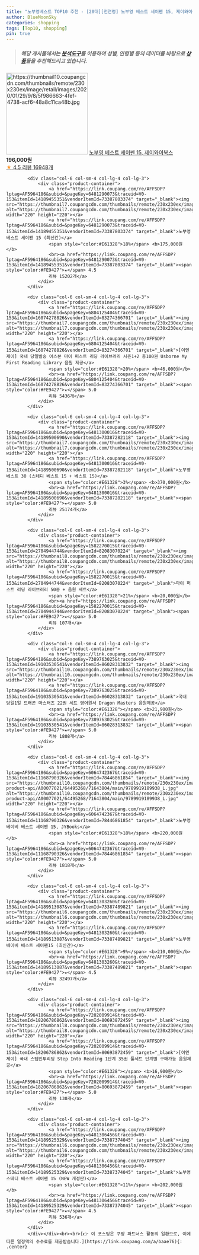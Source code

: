```yaml
---
title: "노부영베스트 TOP10 추천 - [20대][전연령] 노부영 베스트 세이펜 15, 제이와이북스"
author: BlueMoonSky
categories: shopping
tags: [Top10, shopping]
pin: true
---
```


> ##### 해당 게시물에서는 [**분석도구**](https://itemscout.io/)를 이용하여 **성별**, **연령별** 등의 데이터를 바탕으로 [**상품**](https://link.coupang.com/a/baae76)들을 추천해드리고 있습니다.
<div class="container"><div class="row">
            <div class="col-6 col-sm-4 col-lg-4 col-lg-3">
                <div class="product-container">
                    <a href="https://link.coupang.com/re/AFFSDP?lptag=AF5964186&subid=&pageKey=1229824124&traceid=V0-153&itemId=2222846572&vendorItemId=70220525419" target="_blank"><img src="https://thumbnail10.coupangcdn.com/thumbnails/remote/230x230ex/image/retail/images/2020/01/29/9/8/5f986663-4fef-4738-acf6-48a8c11ca48b.jpg" alt="https://thumbnail10.coupangcdn.com/thumbnails/remote/230x230ex/image/retail/images/2020/01/29/9/8/5f986663-4fef-4738-acf6-48a8c11ca48b.jpg" width="220" height="220"></a>
                    <a href="https://link.coupang.com/re/AFFSDP?lptag=AF5964186&subid=&pageKey=1229824124&traceid=V0-153&itemId=2222846572&vendorItemId=70220525419" target="_blank">노부영 베스트 세이펜 15, 제이와이북스</a>
                    <span style="color:#E61328"></span> <b>196,000원</b>
                    <br><a href="https://link.coupang.com/re/AFFSDP?lptag=AF5964186&subid=&pageKey=1229824124&traceid=V0-153&itemId=2222846572&vendorItemId=70220525419" target="_blank"><span style="color:#FE9427">★</span> 4.5
                    리뷰 16948개</a>
                </div>
            </div>
            
            <div class="col-6 col-sm-4 col-lg-4 col-lg-3">
                <div class="product-container">
                    <a href="https://link.coupang.com/re/AFFSDP?lptag=AF5964186&subid=&pageKey=6481290073&traceid=V0-153&itemId=14189455351&vendorItemId=73387803374" target="_blank"><img src="https://thumbnail7.coupangcdn.com/thumbnails/remote/230x230ex/image/vendor_inventory/8d16/e2b7274be616c3a9408f72d803c6d7cff9907193c59872727e3a1f883e72.jpg" alt="https://thumbnail7.coupangcdn.com/thumbnails/remote/230x230ex/image/vendor_inventory/8d16/e2b7274be616c3a9408f72d803c6d7cff9907193c59872727e3a1f883e72.jpg" width="220" height="220"></a>
                    <a href="https://link.coupang.com/re/AFFSDP?lptag=AF5964186&subid=&pageKey=6481290073&traceid=V0-153&itemId=14189455351&vendorItemId=73387803374" target="_blank">노부영 베스트 세이펜 15 (최신간)</a>
                    <span style="color:#E61328">18%</span> <b>175,000원</b>
                    <br><a href="https://link.coupang.com/re/AFFSDP?lptag=AF5964186&subid=&pageKey=6481290073&traceid=V0-153&itemId=14189455351&vendorItemId=73387803374" target="_blank"><span style="color:#FE9427">★</span> 4.5
                    리뷰 15202개</a>
                </div>
            </div>
            
            <div class="col-6 col-sm-4 col-lg-4 col-lg-3">
                <div class="product-container">
                    <a href="https://link.coupang.com/re/AFFSDP?lptag=AF5964186&subid=&pageKey=6804125404&traceid=V0-153&itemId=16074278826&vendorItemId=83274366701" target="_blank"><img src="https://thumbnail7.coupangcdn.com/thumbnails/remote/230x230ex/image/vendor_inventory/7f5b/b87e222a47cfd033d6f514253f2318b6c6b85483f33a968c4a3b8ed3b10e.png" alt="https://thumbnail7.coupangcdn.com/thumbnails/remote/230x230ex/image/vendor_inventory/7f5b/b87e222a47cfd033d6f514253f2318b6c6b85483f33a968c4a3b8ed3b10e.png" width="220" height="220"></a>
                    <a href="https://link.coupang.com/re/AFFSDP?lptag=AF5964186&subid=&pageKey=6804125404&traceid=V0-153&itemId=16074278826&vendorItemId=83274366701" target="_blank">[이엔제이] 국내 당일발송 어스본 마이 퍼스트 리딩 라이브러리 시즌1+2 총100권 Usborne My First Reading Library 음원 제공</a>
                    <span style="color:#E61328">20%</span> <b>46,000원</b>
                    <br><a href="https://link.coupang.com/re/AFFSDP?lptag=AF5964186&subid=&pageKey=6804125404&traceid=V0-153&itemId=16074278826&vendorItemId=83274366701" target="_blank"><span style="color:#FE9427">★</span> 5.0
                    리뷰 5436개</a>
                </div>
            </div>
            
            <div class="col-6 col-sm-4 col-lg-4 col-lg-3">
                <div class="product-container">
                    <a href="https://link.coupang.com/re/AFFSDP?lptag=AF5964186&subid=&pageKey=6481300016&traceid=V0-153&itemId=14189500690&vendorItemId=73387282118" target="_blank"><img src="https://thumbnail7.coupangcdn.com/thumbnails/remote/230x230ex/image/vendor_inventory/198a/586191743d724e86735a7b39172e9cfd54fbaafe73d227c3d6bd111373e6.jpg" alt="https://thumbnail7.coupangcdn.com/thumbnails/remote/230x230ex/image/vendor_inventory/198a/586191743d724e86735a7b39172e9cfd54fbaafe73d227c3d6bd111373e6.jpg" width="220" height="220"></a>
                    <a href="https://link.coupang.com/re/AFFSDP?lptag=AF5964186&subid=&pageKey=6481300016&traceid=V0-153&itemId=14189500690&vendorItemId=73387282118" target="_blank">노부영 베스트 30 (스테디 베스트 15 + 베스트 15)</a>
                    <span style="color:#E61328">3%</span> <b>370,000원</b>
                    <br><a href="https://link.coupang.com/re/AFFSDP?lptag=AF5964186&subid=&pageKey=6481300016&traceid=V0-153&itemId=14189500690&vendorItemId=73387282118" target="_blank"><span style="color:#FE9427">★</span> 5.0
                    리뷰 25174개</a>
                </div>
            </div>
            
            <div class="col-6 col-sm-4 col-lg-4 col-lg-3">
                <div class="product-container">
                    <a href="https://link.coupang.com/re/AFFSDP?lptag=AF5964186&subid=&pageKey=1582270015&traceid=V0-153&itemId=2704944744&vendorItemId=82083070224" target="_blank"><img src="https://thumbnail8.coupangcdn.com/thumbnails/remote/230x230ex/image/vendor_inventory/acec/4084d2c711b926ee2b0d9a8384a889ef3f8dfe0436c446507ff7e72cda49.png" alt="https://thumbnail8.coupangcdn.com/thumbnails/remote/230x230ex/image/vendor_inventory/acec/4084d2c711b926ee2b0d9a8384a889ef3f8dfe0436c446507ff7e72cda49.png" width="220" height="220"></a>
                    <a href="https://link.coupang.com/re/AFFSDP?lptag=AF5964186&subid=&pageKey=1582270015&traceid=V0-153&itemId=2704944744&vendorItemId=82083070224" target="_blank">마이 퍼스트 리딩 라이브러리 50종 + 음원 세트</a>
                    <span style="color:#E61328">21%</span> <b>20,000원</b>
                    <br><a href="https://link.coupang.com/re/AFFSDP?lptag=AF5964186&subid=&pageKey=1582270015&traceid=V0-153&itemId=2704944744&vendorItemId=82083070224" target="_blank"><span style="color:#FE9427">★</span> 5.0
                    리뷰 107개</a>
                </div>
            </div>
            
            <div class="col-6 col-sm-4 col-lg-4 col-lg-3">
                <div class="product-container">
                    <a href="https://link.coupang.com/re/AFFSDP?lptag=AF5964186&subid=&pageKey=7389763025&traceid=V0-153&itemId=19103530541&vendorItemId=86028313832" target="_blank"><img src="https://thumbnail10.coupangcdn.com/thumbnails/remote/230x230ex/image/vendor_inventory/0fa3/700cf1182e29765ad54498ea6009c95da2f8329cfc8575ddc1a297f73c35.jpg" alt="https://thumbnail10.coupangcdn.com/thumbnails/remote/230x230ex/image/vendor_inventory/0fa3/700cf1182e29765ad54498ea6009c95da2f8329cfc8575ddc1a297f73c35.jpg" width="220" height="220"></a>
                    <a href="https://link.coupang.com/re/AFFSDP?lptag=AF5964186&subid=&pageKey=7389763025&traceid=V0-153&itemId=19103530541&vendorItemId=86028313832" target="_blank">국내 당일1일 드래곤 마스터즈 22권 세트 영어원서 Dragon Masters 음원제공</a>
                    <span style="color:#E61328"></span> <b>21,900원</b>
                    <br><a href="https://link.coupang.com/re/AFFSDP?lptag=AF5964186&subid=&pageKey=7389763025&traceid=V0-153&itemId=19103530541&vendorItemId=86028313832" target="_blank"><span style="color:#FE9427">★</span> 5.0
                    리뷰 1808개</a>
                </div>
            </div>
            
            <div class="col-6 col-sm-4 col-lg-4 col-lg-3">
                <div class="product-container">
                    <a href="https://link.coupang.com/re/AFFSDP?lptag=AF5964186&subid=&pageKey=6064742367&traceid=V0-153&itemId=11168790326&vendorItemId=78446861854" target="_blank"><img src="https://thumbnail10.coupangcdn.com/thumbnails/remote/230x230ex/image/retail-product-api/A00077021/64495268/71643804/main/9789919189938_L.jpg" alt="https://thumbnail10.coupangcdn.com/thumbnails/remote/230x230ex/image/retail-product-api/A00077021/64495268/71643804/main/9789919189938_L.jpg" width="220" height="220"></a>
                    <a href="https://link.coupang.com/re/AFFSDP?lptag=AF5964186&subid=&pageKey=6064742367&traceid=V0-153&itemId=11168790326&vendorItemId=78446861854" target="_blank">노부영 베이비 베스트 세이펜 15, JYBooks</a>
                    <span style="color:#E61328">18%</span> <b>220,000원</b>
                    <br><a href="https://link.coupang.com/re/AFFSDP?lptag=AF5964186&subid=&pageKey=6064742367&traceid=V0-153&itemId=11168790326&vendorItemId=78446861854" target="_blank"><span style="color:#FE9427">★</span> 5.0
                    리뷰 1818개</a>
                </div>
            </div>
            
            <div class="col-6 col-sm-4 col-lg-4 col-lg-3">
                <div class="product-container">
                    <a href="https://link.coupang.com/re/AFFSDP?lptag=AF5964186&subid=&pageKey=6481303260&traceid=V0-153&itemId=14189513087&vendorItemId=73387489821" target="_blank"><img src="https://thumbnail6.coupangcdn.com/thumbnails/remote/230x230ex/image/vendor_inventory/2bf6/6c5df12fa20c197bd9c6122e40c1498e76e637c52153d7461690219df897.jpg" alt="https://thumbnail6.coupangcdn.com/thumbnails/remote/230x230ex/image/vendor_inventory/2bf6/6c5df12fa20c197bd9c6122e40c1498e76e637c52153d7461690219df897.jpg" width="220" height="220"></a>
                    <a href="https://link.coupang.com/re/AFFSDP?lptag=AF5964186&subid=&pageKey=6481303260&traceid=V0-153&itemId=14189513087&vendorItemId=73387489821" target="_blank">노부영 베이비 베스트 세이펜15 (최신간)</a>
                    <span style="color:#E61328">9%</span> <b>210,000원</b>
                    <br><a href="https://link.coupang.com/re/AFFSDP?lptag=AF5964186&subid=&pageKey=6481303260&traceid=V0-153&itemId=14189513087&vendorItemId=73387489821" target="_blank"><span style="color:#FE9427">★</span> 4.5
                    리뷰 32497개</a>
                </div>
            </div>
            
            <div class="col-6 col-sm-4 col-lg-4 col-lg-3">
                <div class="product-container">
                    <a href="https://link.coupang.com/re/AFFSDP?lptag=AF5964186&subid=&pageKey=7202009914&traceid=V0-153&itemId=18206786862&vendorItemId=80693872459" target="_blank"><img src="https://thumbnail8.coupangcdn.com/thumbnails/remote/230x230ex/image/vendor_inventory/37cc/32562bf3222c3d9006f9bd538b2c35d46b190e1d72bf2a30074eb3645f6e.png" alt="https://thumbnail8.coupangcdn.com/thumbnails/remote/230x230ex/image/vendor_inventory/37cc/32562bf3222c3d9006f9bd538b2c35d46b190e1d72bf2a30074eb3645f6e.png" width="220" height="220"></a>
                    <a href="https://link.coupang.com/re/AFFSDP?lptag=AF5964186&subid=&pageKey=7202009914&traceid=V0-153&itemId=18206786862&vendorItemId=80693872459" target="_blank">[이엔제이] 국내 스텝인투리딩 Step Into Reading 1단계 35권 풀세트 단계별 구매가능 음원제공</a>
                    <span style="color:#E61328"></span> <b>16,900원</b>
                    <br><a href="https://link.coupang.com/re/AFFSDP?lptag=AF5964186&subid=&pageKey=7202009914&traceid=V0-153&itemId=18206786862&vendorItemId=80693872459" target="_blank"><span style="color:#FE9427">★</span> 5.0
                    리뷰 130개</a>
                </div>
            </div>
            
            <div class="col-6 col-sm-4 col-lg-4 col-lg-3">
                <div class="product-container">
                    <a href="https://link.coupang.com/re/AFFSDP?lptag=AF5964186&subid=&pageKey=6481306456&traceid=V0-153&itemId=14189525329&vendorItemId=73387374045" target="_blank"><img src="https://thumbnail6.coupangcdn.com/thumbnails/remote/230x230ex/image/vendor_inventory/2ba1/96b9d67ad9b656ed446cddaa03d9e461b88ae0925f06aeea0b6b9d8f158f.jpg" alt="https://thumbnail6.coupangcdn.com/thumbnails/remote/230x230ex/image/vendor_inventory/2ba1/96b9d67ad9b656ed446cddaa03d9e461b88ae0925f06aeea0b6b9d8f158f.jpg" width="220" height="220"></a>
                    <a href="https://link.coupang.com/re/AFFSDP?lptag=AF5964186&subid=&pageKey=6481306456&traceid=V0-153&itemId=14189525329&vendorItemId=73387374045" target="_blank">노부영 스테디 베스트 세이펜 15 (NEW 개정판)</a>
                    <span style="color:#E61328">11%</span> <b>202,000원</b>
                    <br><a href="https://link.coupang.com/re/AFFSDP?lptag=AF5964186&subid=&pageKey=6481306456&traceid=V0-153&itemId=14189525329&vendorItemId=73387374045" target="_blank"><span style="color:#FE9427">★</span> 4.5
                    리뷰 536개</a>
                </div>
            </div>
            </div></div><br><br>[👉 이 포스팅은 쿠팡 파트너스 활동의 일환으로, 이에 따른 일정액의 수수료를 제공받습니다.](https://link.coupang.com/a/baae76){: .center}